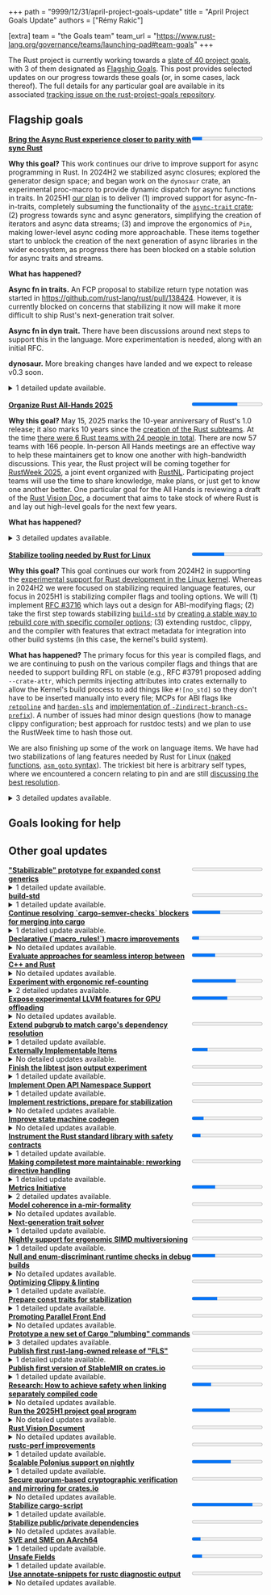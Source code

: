 +++
path = "9999/12/31/april-project-goals-update"
title = "April Project Goals Update"
authors = ["Rémy Rakic"]

[extra]
team = "the Goals team"
team_url = "https://www.rust-lang.org/governance/teams/launching-pad#team-goals"
+++

The Rust project is currently working towards a [slate of 40 project goals](https://rust-lang.github.io/rust-project-goals/2025h1/goals.html), with 3 of them designated as [Flagship Goals](https://rust-lang.github.io/rust-project-goals/2025h1/goals.html#flagship-goals). This post provides selected updates on our progress towards these goals (or, in some cases, lack thereof). The full details for any particular goal are available in its associated [tracking issue on the rust-project-goals repository](https://github.com/rust-lang/rust-project-goals/issues?q=is%3Aissue%20state%3Aopen%20label%3AC-tracking-issue).

## Flagship goals

<div style="display: flex;" class="mt2 mb3">
    <div style="flex: auto;"><a href='https://github.com/rust-lang/rust-project-goals/issues/105'><strong>Bring the Async Rust experience closer to parity with sync Rust</strong></a></div>
    <div style="flex: initial;"><progress value="5" max="34"></progress>
</div>
</div>
<!-- markdown separator --> 

**Why this goal?** This work continues our drive to improve support for async programming in Rust. In 2024H2 we stabilized async closures; explored the generator design space; and began work on the `dynosaur` crate, an experimental proc-macro to provide dynamic dispatch for async functions in traits. In 2025H1 [our plan](https://rust-lang.github.io/rust-project-goals/2025h1/async.html) is to deliver (1) improved support for async-fn-in-traits, completely subsuming the functionality of the [`async-trait` crate](https://crates.io/crates/async-trait); (2) progress towards sync and async generators, simplifying the creation of iterators and async data streams; (3) and improve the ergonomics of `Pin`, making lower-level async coding more approachable. These items together start to unblock the creation of the next generation of async libraries in the wider ecosystem, as progress there has been blocked on a stable solution for async traits and streams.

**What has happened?** 

**Async fn in traits.** An FCP proposal to stabilize return type notation was started in <https://github.com/rust-lang/rust/pull/138424>. However, it is currently blocked on concerns that stabilizing it now will make it more difficult to ship Rust's next-generation trait solver.

**Async fn in dyn trait.** There have been discussions around next steps to support this in the language. More experimentation is needed, along with an initial RFC.

**dynosaur.** More breaking changes have landed and we expect to release v0.3 soon.

<!-- markdown separator --> 


<details>
<summary>1 detailed update available.</summary>

<!-- this comment helps to convince the markdown parser to do the right thing -->


<!-- this comment helps to convince the markdown parser to do the right thing -->

<a href="https://github.com/rust-lang/rust-project-goals/issues/105#issuecomment-2896086972">Comment by @tmandry posted on 2025-05-20:</a><br>

<blockquote>

<!-- this comment helps to convince the markdown parser to do the right thing -->

**Async fn in traits.** An FCP proposal to stabilize return type notation was started in https://github.com/rust-lang/rust/pull/138424. However, it is currently blocked on concerns that stabilizing it now will make it more difficult to ship Rust's next-generation trait solver.

**Async fn in dyn trait.** There have been discussions around next steps to support this in the language. More experimentation is needed, along with an initial RFC.

**dynosaur.** More breaking changes have landed and we expect to release v0.3 soon.

<!-- this comment helps to convince the markdown parser to do the right thing -->

</blockquote>

</details>



<br>
<div style="display: flex;" class="mt2 mb3">
    <div style="flex: auto;"><a href='https://github.com/rust-lang/rust-project-goals/issues/263'><strong>Organize Rust All-Hands 2025</strong></a></div>
    <div style="flex: initial;"><progress value="18" max="28"></progress>
</div>
</div>
<!-- markdown separator --> 

**Why this goal?** May 15, 2025 marks the 10-year anniversary of Rust's 1.0 release; it also marks 10 years since the [creation of the Rust subteams](https://internals.rust-lang.org/t/announcing-the-subteams/2042). At the time [there were 6 Rust teams with 24 people in total](http://web.archive.org/web/20150517235608/http://www.rust-lang.org/team.html). There are now 57 teams with 166 people. In-person All Hands meetings are an effective way to help these maintainers get to know one another with high-bandwidth discussions. This year, the Rust project will be coming together for [RustWeek 2025](https://2025.rustweek.org), a joint event organized with [RustNL](https://2025.rustweek.org/about/). Participating project teams will use the time to share knowledge, make plans, or just get to know one another better. One particular goal for the All Hands is reviewing a draft of the [Rust Vision Doc](./rust-vision-doc.md), a document that aims to take stock of where Rust is and lay out high-level goals for the next few years.

**What has happened?** 

<!-- markdown separator --> 


<details>
<summary>3 detailed updates available.</summary>

<!-- this comment helps to convince the markdown parser to do the right thing -->


<!-- this comment helps to convince the markdown parser to do the right thing -->

<a href="https://github.com/rust-lang/rust-project-goals/issues/263#issuecomment-2824692607">Comment by @m-ou-se posted on 2025-04-23:</a><br>

<blockquote>

<!-- this comment helps to convince the markdown parser to do the right thing -->

Update:

Below is the preliminary schedule for the "pre all hands" and all hands:

![Image](https://github.com/user-attachments/assets/9dd9aa14-1b37-478b-9071-3865ebac3994)

![Image](https://github.com/user-attachments/assets/4849caa8-c7af-4a9e-b1ee-75c1fafc7a6c)

![Image](https://github.com/user-attachments/assets/5888677e-3319-453c-9758-f8014954ebe6)

The last day has a lot of empty slots for now. I'm still working on filling those, but I'll leave a few empty slots to allow for flexibility during the event itself.

<!-- this comment helps to convince the markdown parser to do the right thing -->

</blockquote>


<!-- this comment helps to convince the markdown parser to do the right thing -->

<a href="https://github.com/rust-lang/rust-project-goals/issues/263#issuecomment-2824770439">Comment by @m-ou-se posted on 2025-04-23:</a><br>

<blockquote>

<!-- this comment helps to convince the markdown parser to do the right thing -->

I published our covid policy: https://rustweek.org/covid-policy-all-hands-and-unconf/

And got us a ton of covid self-tests and Aranet4 CO₂ sensors:

![Image](https://github.com/user-attachments/assets/09f53af5-785b-4871-b7be-06f58b1b786d)
![Image](https://github.com/user-attachments/assets/fdd79c8f-94bb-40b2-9cf9-ab949ebeb4e8)

<!-- this comment helps to convince the markdown parser to do the right thing -->

</blockquote>


<!-- this comment helps to convince the markdown parser to do the right thing -->

<a href="https://github.com/rust-lang/rust-project-goals/issues/263#issuecomment-2824783540">Comment by @m-ou-se posted on 2025-04-23:</a><br>

<blockquote>

<!-- this comment helps to convince the markdown parser to do the right thing -->

For remote attendance, I got us a bunch of Jabra Speak2 75 conferencing speaker-microphones. They are battery powered and work out-of-the-box both over USB and Bluetooth on any platform.

I'll put them near the entrance for anyone to borrow for any of the meeting rooms.

![Image](https://github.com/user-attachments/assets/1669b50d-a60c-4ba0-8e82-9f403820d0a7)

<!-- this comment helps to convince the markdown parser to do the right thing -->

</blockquote>

</details>



<br>
<div style="display: flex;" class="mt2 mb3">
    <div style="flex: auto;"><a href='https://github.com/rust-lang/rust-project-goals/issues/116'><strong>Stabilize tooling needed by Rust for Linux</strong></a></div>
    <div style="flex: initial;"><progress value="12" max="26"></progress>
</div>
</div>
<!-- markdown separator --> 

**Why this goal?** This goal continues our work from 2024H2 in supporting the [experimental support for Rust development in the Linux kernel][RFL.com]. Whereas in 2024H2 we were focused on stabilizing required language features, our focus in 2025H1 is stabilizing compiler flags and tooling options. We will (1) implement [RFC #3716] which lays out a design for ABI-modifying flags; (2) take the first step towards stabilizing [`build-std`](https://doc.rust-lang.org/cargo/reference/unstable.html#build-std) by [creating a stable way to rebuild core with specific compiler options](https://rust-lang.github.io/rust-project-goals/2025h1/build-std.html); (3) extending rustdoc, clippy, and the compiler with features that extract metadata for integration into other build systems (in this case, the kernel's build system).

[RFC #3716]: https://github.com/rust-lang/rfcs/pull/3716
[RFL.com]: https://rust-for-linux.com/
[RFL#2]: https://github.com/Rust-for-Linux/linux/issues/2

**What has happened?** The primary focus for this year is compiled flags, and we are continuing to push on the various compiler flags and things that are needed to support building RFL on stable (e.g., RFC #3791 proposed adding `--crate-attr`, which permits injecting attributes into crates externally to allow the Kernel's build process to add things like `#![no_std]` so they don't have to be inserted manually into every file; MCPs for ABI flags like [`retpoline`](https://github.com/rust-lang/compiler-team/issues/868) and [`harden-sls`](https://github.com/rust-lang/compiler-team/issues/869) and [implementation of `-Zindirect-branch-cs-prefix`](https://github.com/rust-lang/rust/pull/140740)). A number of issues had minor design questions (how to manage clippy configuration; best approach for rustdoc tests) and we plan to use the RustWeek time to hash those out.

We are also finishing up some of the work on language items. We have had two stabilizations of lang features needed by Rust for Linux ([naked functions](https://github.com/rust-lang/rust/pull/134213), [`asm_goto` syntax](https://blog.rust-lang.org/2025/05/15/Rust-1.87.0/#asm-jumps-to-rust-code)). The trickiest bit here is arbitrary self types, where we encountered a concern relating to pin and are still [discussing the best resolution](https://rust-lang.zulipchat.com/#narrow/channel/425075-rust-for-linux/topic/2025-05-07.20meeting/near/516734641).

<!-- markdown separator --> 


<details>
<summary>3 detailed updates available.</summary>

<!-- this comment helps to convince the markdown parser to do the right thing -->


<!-- this comment helps to convince the markdown parser to do the right thing -->

<a href="https://github.com/rust-lang/rust-project-goals/issues/116#issuecomment-2894303032">Comment by @ojeda posted on 2025-05-20:</a><br>

<blockquote>

<!-- this comment helps to convince the markdown parser to do the right thing -->

Update from our 2025-04-09 meeting ([full minutes](https://hackmd.io/@rust-lang-team/rkqdLEER1l)):

  - Some progress on `arbitrary_self_types`. In particular, decided to do with respect to pin and other related cases.
  
  - `asm_goto` is solved, apart from output operands. For `asm_const`, https://github.com/rust-lang/rust/pull/138618 is nominated.

  - ABI-modifying compiler flags: some PRs waiting review, e.g. https://github.com/rust-lang/rust/pull/138736.

  - `--crate-attr` RFC is up: https://github.com/rust-lang/rfcs/pull/3791.

  - `-Zsanitize-kcfi-arity`'s implementation PR got merged: https://github.com/rust-lang/rust/pull/138368. If all is good from the Linux side, a stabilization PR will be sent.

  - CFI `core::fmt` issue: https://github.com/rust-lang/rust/issues/115199.

  - Discussion around `bindgen`, `repr(align)` and packed types. RFC nominated for lang discussion: https://github.com/rust-lang/rfcs/pull/3718#issuecomment-2790654254.

<!-- this comment helps to convince the markdown parser to do the right thing -->

</blockquote>


<!-- this comment helps to convince the markdown parser to do the right thing -->

<a href="https://github.com/rust-lang/rust-project-goals/issues/116#issuecomment-2894308715">Comment by @ojeda posted on 2025-05-20:</a><br>

<blockquote>

<!-- this comment helps to convince the markdown parser to do the right thing -->

Update from our 2025-04-23 meeting ([full minutes](https://hackmd.io/@rust-lang-team/BJZ69jLkgx)):

  - Naked functions were stabilized, which could see some use in the kernel.

  - Lang discussed `#[repr(align)]` (the kernel is interested in, at least, the global one, i.e. `-Zmin-function-alignment=N`).

  - `asm_const`: @nbdd0121 will reply on the latest review comments in the implementation PR: https://github.com/rust-lang/rust/issues/128464.

  - `--crate-attr`: the author of the RFC (https://github.com/rust-lang/rfcs/pull/3791) is looking for a new owner. The RFC is in proposed FCP. Small updates to the text may be needed. Otherwise compiler probably wants to merge it. @Mark-Simulacrum to be pinged.

  - Clippy configuration etc.: @flip1995 will be at RustWeek, the plan is to discuss it there.

  - `rustdoc` extract doctests: @GuillaumeGomez and @ojeda plan to discuss it at RustWeek.

  - `-Zsanitize-kcfi-arity`: waiting on the kernel side (`tc-build` support sent).

  - CFI `core::fmt` issue: PR submitted: https://github.com/rust-lang/rust/pull/139632.

<!-- this comment helps to convince the markdown parser to do the right thing -->

</blockquote>


<!-- this comment helps to convince the markdown parser to do the right thing -->

<a href="https://github.com/rust-lang/rust-project-goals/issues/116#issuecomment-2894319024">Comment by @ojeda posted on 2025-05-20:</a><br>

<blockquote>

<!-- this comment helps to convince the markdown parser to do the right thing -->

Update from our 2025-05-07 meeting ([full minutes](https://hackmd.io/@rust-lang-team/S1Y3l7Kxel)):

  - Enthusiasm and plans for RustWeek.

  - `arbitrary_self_types`: update from @dingxiangfei2009 at https://rust-lang.zulipchat.com/#narrow/channel/425075-rust-for-linux/topic/2025-05-07.20meeting/near/516734641 -- he plans to talk to types in order to find a solution. @davidtwco will ping @petrochenkov about `rustc_resolve`.

  - Sanitizer support and `#[sanitize(off)]`: discussed by lang at https://github.com/rust-lang/rust/pull/123617#issuecomment-2859621119. Discussion about allowing to disable particular sanitizers. Older concern from compiler at https://github.com/rust-lang/rust/pull/123617#issuecomment-2192330122.

  - `asm_const` with pointers support: lang talked about it -- lang will want an RFC: https://github.com/rust-lang/rust/issues/128464#issuecomment-2861515372.

  - ABI-modifying compiler flags: two MCPs filled: https://github.com/rust-lang/compiler-team/issues/868 (`-Zretpoline` and `-Zretpoline-external-thunk`) and https://github.com/rust-lang/compiler-team/issues/869 (`-Zharden-sls`).

    Implementation PR for `-Zindirect-branch-cs-prefix` at https://github.com/rust-lang/rust/pull/140740 that goes on top of https://github.com/rust-lang/rust/pull/135927.

    @davidtwco agreed there is likely no need for a separate MCP for this last one, i.e. it could go into the `-Zretpoline*` one. @azhogin pinged about this at https://github.com/rust-lang/rust/pull/135927#issuecomment-2859906060.
  
  - `--crate-attr`: @Mark-Simulacrum was pinged and he is OK to adopt the RFC (https://github.com/rust-lang/rfcs/pull/3791).

<!-- this comment helps to convince the markdown parser to do the right thing -->

</blockquote>

</details>




## Goals looking for help


## Other goal updates

<div style="display: flex;" class="mt2 mb3">
    <div style="flex: auto;"><a href='https://github.com/rust-lang/rust-project-goals/issues/100'><strong>&quot;Stabilizable&quot; prototype for expanded const generics</strong></a></div>
    <div style="flex: initial;"><progress value="0" max="4"></progress>
</div>
</div>
<!-- markdown separator --> 



<!-- markdown separator --> 


<details>
<summary>1 detailed update available.</summary>

<!-- this comment helps to convince the markdown parser to do the right thing -->


<!-- this comment helps to convince the markdown parser to do the right thing -->

<a href="https://github.com/rust-lang/rust-project-goals/issues/100#issuecomment-2842025884">Comment by @BoxyUwU posted on 2025-04-30:</a><br>

<blockquote>

<!-- this comment helps to convince the markdown parser to do the right thing -->

I've a PR open to make resolving inherent assoc terms in item signatures not result in query cycles, this will be necessary for uses of inherent assoc consts in the type system under mgca. camelid is currently working on representing const items as aliases to type system consts rather than bodies like they currently are, this is necessary to implement normalization of const const aliases under mgca, it will also allow us to implement the core mgca check of const aliases in the type system being equal to valid const arguments, and also we'll be able to split out a full gca feature gate *without* that restriction.

The PR mentioned in the previous update to handle const aliases with inference variables correctly has turned into a bit of a rabbit hole. It turned out that there were *stable* issues around const evaluation and illformed constants resulting in ICEs so I've wound up trying to get those fixed and have been writing up a document explaining justification for a breaking change there. 

<!-- this comment helps to convince the markdown parser to do the right thing -->

</blockquote>

</details>


<div style="display: flex;" class="mt2 mb3">
    <div style="flex: auto;"><a href='https://github.com/rust-lang/rust-project-goals/issues/274'><strong>build-std</strong></a></div>
    <div style="flex: initial;"><progress value="0" max="4"></progress>
</div>
</div>
<!-- markdown separator --> 



<!-- markdown separator --> 


<details>
<summary>1 detailed update available.</summary>

<!-- this comment helps to convince the markdown parser to do the right thing -->


<!-- this comment helps to convince the markdown parser to do the right thing -->

<a href="https://github.com/rust-lang/rust-project-goals/issues/274#issuecomment-2857981933">Comment by @davidtwco posted on 2025-05-07:</a><br>

<blockquote>

<!-- this comment helps to convince the markdown parser to do the right thing -->

- We've started a regular biweekly sync call with upstream stakeholders in build-std from the lang, compiler and cargo teams where we discuss aspects of our tentative design or clarify constraints.
- @adamgemmell has continued to draft our proposal for build-std, which we're discussing in our regular sync calls.
- We're hosting a session at the All Hands next week to discuss build-std.

<!-- this comment helps to convince the markdown parser to do the right thing -->

</blockquote>

</details>


<div style="display: flex;" class="mt2 mb3">
    <div style="flex: auto;"><a href='https://github.com/rust-lang/rust-project-goals/issues/104'><strong>Continue resolving &#x60;cargo-semver-checks&#x60; blockers for merging into cargo</strong></a></div>
    <div style="flex: initial;"><progress value="2" max="5"></progress>
</div>
</div>
<!-- markdown separator --> 



<!-- markdown separator --> 


<details>
<summary>1 detailed update available.</summary>

<!-- this comment helps to convince the markdown parser to do the right thing -->


<!-- this comment helps to convince the markdown parser to do the right thing -->

<a href="https://github.com/rust-lang/rust-project-goals/issues/104#issuecomment-2848816055">Comment by @obi1kenobi posted on 2025-05-03:</a><br>

<blockquote>

<!-- this comment helps to convince the markdown parser to do the right thing -->

We encountered some speedbumps this month.

TL;DR:
- While working on `'static` and "outlives" bounds, we discovered Rust's ability to _imply_ bounds that are not stated explicitly at the definition site.
- Implied bounds are load-bearing for SemVer; failure to take them into account will produce _both_ false-positives _and_ false-negatives.
- While technical limitations make it infeasible for `cargo-semver-checks` to correctly deduce implied bounds, `rustc` has this capability internally.
- We have [asked the rustdoc team](https://rust-lang.zulipchat.com/#narrow/channel/266220-t-rustdoc/topic/Show.20implied.20bounds.20in.20rustdoc.20JSON/near/515146429) to expose implied bounds in rustdoc JSON by using those `rustc` internal APIs.

There are some good news as well, though! While looking at the `#[target_feature]` attribute:
- We discovered previously-undocumented SemVer hazards.
- We [discovered a case of unsoundness](https://github.com/rust-lang/rust/issues/139368) when that attribute is used on trait methods.
- With the help of contributors and the rustdoc team, rustdoc JSON began including additional information that will help future `cargo-semver-checks` versions catch those SemVer hazards.

<!-- this comment helps to convince the markdown parser to do the right thing -->

</blockquote>

</details>


<div style="display: flex;" class="mt2 mb3">
    <div style="flex: auto;"><a href='https://github.com/rust-lang/rust-project-goals/issues/252'><strong>Declarative (&#x60;macro_rules!&#x60;) macro improvements</strong></a></div>
    <div style="flex: initial;"><progress value="3" max="29"></progress>
</div>
</div>
<!-- markdown separator --> 



<!-- markdown separator --> 


<!-- this comment helps to convince the markdown parser to do the right thing -->

<details>
<summary>No detailed updates available.</summary>
</details>


<div style="display: flex;" class="mt2 mb3">
    <div style="flex: auto;"><a href='https://github.com/rust-lang/rust-project-goals/issues/253'><strong>Evaluate approaches for seamless interop between C++ and Rust</strong></a></div>
    <div style="flex: initial;"><progress value="2" max="6"></progress>
</div>
</div>
<!-- markdown separator --> 



<!-- markdown separator --> 


<!-- this comment helps to convince the markdown parser to do the right thing -->

<details>
<summary>No detailed updates available.</summary>
</details>


<div style="display: flex;" class="mt2 mb3">
    <div style="flex: auto;"><a href='https://github.com/rust-lang/rust-project-goals/issues/107'><strong>Experiment with ergonomic ref-counting</strong></a></div>
    <div style="flex: initial;"><progress value="5" max="8"></progress>
</div>
</div>
<!-- markdown separator --> 



<!-- markdown separator --> 


<details>
<summary>2 detailed updates available.</summary>

<!-- this comment helps to convince the markdown parser to do the right thing -->


<!-- this comment helps to convince the markdown parser to do the right thing -->

<a href="https://github.com/rust-lang/rust-project-goals/issues/107#issuecomment-2786926399">Comment by @nikomatsakis posted on 2025-04-08:</a><br>

<blockquote>

<!-- this comment helps to convince the markdown parser to do the right thing -->

In reviewing https://github.com/rust-lang/rust/pull/138628, we realized that the tests were not behaving as expected because they were running in Rust 2015 which had distinct capture rules. My [suggestion](https://github.com/rust-lang/rust/pull/138628#pullrequestreview-2750344682) was to limit the `use` keyword (or at least use closures...) to Rust 2021 so as to avoid having to think about how it interacts with earlier capture rules (as well as potential migrations). I believe this follows from the Edition axiom that [Editions are meant to be adopted](https://rust-lang.github.io/rfcs/3085-edition-2021.html#editions-are-meant-to-be-adopted).

There is an interesting tension with [Rust should feel like one language](https://rust-lang.github.io/rfcs/3085-edition-2021.html#rust-should-feel-like-one-language). My feeling is that there is a missing tenet: the reason we do editions and not fine-grained features is because we wish to avoid combianotoric explosion, where odd combinations of features can lead to untested scenarios. But that is exactly what would be happening here if we allow `use` on older editions. So I think the rule should be that you make new features available on older editions *up until the point where they interact with something that changed* -- in this case, `use` closures interact with the closure capture rules which changed in Rust 2021, so we should limit this feature to Rust 2021 and newer.

Put another way, you should never have to go back and modify an edition migration to work differently. That suggestions you are attempting to push the feature too far back.

<!-- this comment helps to convince the markdown parser to do the right thing -->

</blockquote>


<!-- this comment helps to convince the markdown parser to do the right thing -->

<a href="https://github.com/rust-lang/rust-project-goals/issues/107#issuecomment-2843027977">Comment by @spastorino posted on 2025-04-30:</a><br>

<blockquote>

<!-- this comment helps to convince the markdown parser to do the right thing -->

We've modified codegen so that we guarantee that `x.use` will do a copy if `X: Copy` is true after monomorphization. Before this change the desugaring to `clone` occured only before monomorphization and hence it would call the `clone` method even for those instances where `X` is a `Copy` type. So with this modification we avoid such situation.

We are not working on convert `x.use` to a move rather than a clone if this is a last-use.

<!-- this comment helps to convince the markdown parser to do the right thing -->

</blockquote>

</details>


<div style="display: flex;" class="mt2 mb3">
    <div style="flex: auto;"><a href='https://github.com/rust-lang/rust-project-goals/issues/109'><strong>Expose experimental LLVM features for GPU offloading</strong></a></div>
    <div style="flex: initial;"><progress value="2" max="4"></progress>
</div>
</div>
<!-- markdown separator --> 



<!-- markdown separator --> 


<!-- this comment helps to convince the markdown parser to do the right thing -->

<details>
<summary>No detailed updates available.</summary>
</details>


<div style="display: flex;" class="mt2 mb3">
    <div style="flex: auto;"><a href='https://github.com/rust-lang/rust-project-goals/issues/110'><strong>Extend pubgrub to match cargo&#x27;s dependency resolution</strong></a></div>
    <div style="flex: initial;"><progress value="0" max="2"></progress>
</div>
</div>
<!-- markdown separator --> 



<!-- markdown separator --> 


<details>
<summary>1 detailed update available.</summary>

<!-- this comment helps to convince the markdown parser to do the right thing -->


<!-- this comment helps to convince the markdown parser to do the right thing -->

<a href="https://github.com/rust-lang/rust-project-goals/issues/110#issuecomment-2848617679">Comment by @Eh2406 posted on 2025-05-03:</a><br>

<blockquote>

<!-- this comment helps to convince the markdown parser to do the right thing -->

I will be giving [a talk at Rust-Week](https://rustweek.org/talks/jacob/) about the history that brought us to this project/goal. Aside from preparing for that talk I have not had time for this effort.

<!-- this comment helps to convince the markdown parser to do the right thing -->

</blockquote>

</details>


<div style="display: flex;" class="mt2 mb3">
    <div style="flex: auto;"><a href='https://github.com/rust-lang/rust-project-goals/issues/254'><strong>Externally Implementable Items</strong></a></div>
    <div style="flex: initial;"><progress value="2" max="9"></progress>
</div>
</div>
<!-- markdown separator --> 



<!-- markdown separator --> 


<!-- this comment helps to convince the markdown parser to do the right thing -->

<details>
<summary>No detailed updates available.</summary>
</details>


<div style="display: flex;" class="mt2 mb3">
    <div style="flex: auto;"><a href='https://github.com/rust-lang/rust-project-goals/issues/255'><strong>Finish the libtest json output experiment</strong></a></div>
    <div style="flex: initial;"><progress value="0" max="4"></progress>
</div>
</div>
<!-- markdown separator --> 



<!-- markdown separator --> 


<details>
<summary>1 detailed update available.</summary>

<!-- this comment helps to convince the markdown parser to do the right thing -->


<!-- this comment helps to convince the markdown parser to do the right thing -->

<a href="https://github.com/rust-lang/rust-project-goals/issues/255#issuecomment-2841981003">Comment by @epage posted on 2025-04-30:</a><br>

<blockquote>

<!-- this comment helps to convince the markdown parser to do the right thing -->

- Key developments:
  - Continued efforts to clean up the existing code
  - t-testing-devex has been working out where the crates should live in preparation for publishing them ([#t-testing-devex > crate ownership @ 💬](https://rust-lang.zulipchat.com/#narrow/channel/404371-t-testing-devex/topic/crate.20ownership/near/513724212))
  - Looking to build on the work done for `test-r` and `rustest` crates as they align with the long term vision
- Blockers:
- Help wanted:

<!-- this comment helps to convince the markdown parser to do the right thing -->

</blockquote>

</details>


<div style="display: flex;" class="mt2 mb3">
    <div style="flex: auto;"><a href='https://github.com/rust-lang/rust-project-goals/issues/256'><strong>Implement Open API Namespace Support</strong></a></div>
    <div style="flex: initial;"><progress value="0" max="3"></progress>
</div>
</div>
<!-- markdown separator --> 



<!-- markdown separator --> 


<details>
<summary>1 detailed update available.</summary>

<!-- this comment helps to convince the markdown parser to do the right thing -->


<!-- this comment helps to convince the markdown parser to do the right thing -->

<a href="https://github.com/rust-lang/rust-project-goals/issues/256#issuecomment-2843397925">Comment by @eholk posted on 2025-04-30:</a><br>

<blockquote>

<!-- this comment helps to convince the markdown parser to do the right thing -->

@b-naber and I have been working on the rustc side of the implementation for this feature.

I merged https://github.com/rust-lang/rust/pull/139647, which adds the unstables `-Z namespaced-crates` option to the compiler and enables parsing of externs like `--extern foo::bar=libbar.rlib`. @b-naber has led the resolver changes and has a draft PR up at https://github.com/rust-lang/rust/pull/140271.

The implementation work has raised some [new concerns](https://github.com/rust-lang/rust/issues/122349#issuecomment-2832241624) about the overall direction, so work is ongoing to resolve those while continuing to make progress in the meantime.

<!-- this comment helps to convince the markdown parser to do the right thing -->

</blockquote>

</details>


<div style="display: flex;" class="mt2 mb3">
    <div style="flex: auto;"><a href='https://github.com/rust-lang/rust-project-goals/issues/257'><strong>Implement restrictions, prepare for stabilization</strong></a></div>
    <div style="flex: initial;"><progress value="0" max="8"></progress>
</div>
</div>
<!-- markdown separator --> 



<!-- markdown separator --> 


<!-- this comment helps to convince the markdown parser to do the right thing -->

<details>
<summary>No detailed updates available.</summary>
</details>


<div style="display: flex;" class="mt2 mb3">
    <div style="flex: auto;"><a href='https://github.com/rust-lang/rust-project-goals/issues/258'><strong>Improve state machine codegen</strong></a></div>
    <div style="flex: initial;"><progress value="1" max="6"></progress>
</div>
</div>
<!-- markdown separator --> 



<!-- markdown separator --> 


<!-- this comment helps to convince the markdown parser to do the right thing -->

<details>
<summary>No detailed updates available.</summary>
</details>


<div style="display: flex;" class="mt2 mb3">
    <div style="flex: auto;"><a href='https://github.com/rust-lang/rust-project-goals/issues/126'><strong>Instrument the Rust standard library with safety contracts</strong></a></div>
    <div style="flex: initial;"><progress value="1" max="8"></progress>
</div>
</div>
<!-- markdown separator --> 



<!-- markdown separator --> 


<details>
<summary>1 detailed update available.</summary>

<!-- this comment helps to convince the markdown parser to do the right thing -->


<!-- this comment helps to convince the markdown parser to do the right thing -->

<a href="https://github.com/rust-lang/rust-project-goals/issues/126#issuecomment-2843622028">Comment by @celinval posted on 2025-04-30:</a><br>

<blockquote>

<!-- this comment helps to convince the markdown parser to do the right thing -->

We fixed issue https://github.com/rust-lang/rust/issues/136925 that was blocking contract annotations on constant functions, which unblocks the initial PR to add some contract annotations in the standard library (https://github.com/rust-lang/rust/pull/136578). The PR currently triggers a CI failure which we are investigating.

<!-- this comment helps to convince the markdown parser to do the right thing -->

</blockquote>

</details>


<div style="display: flex;" class="mt2 mb3">
    <div style="flex: auto;"><a href='https://github.com/rust-lang/rust-project-goals/issues/259'><strong>Making compiletest more maintainable: reworking directive handling</strong></a></div>
    <div style="flex: initial;"><progress value="0" max="5"></progress>
</div>
</div>
<!-- markdown separator --> 



<!-- markdown separator --> 


<details>
<summary>1 detailed update available.</summary>

<!-- this comment helps to convince the markdown parser to do the right thing -->


<!-- this comment helps to convince the markdown parser to do the right thing -->

<a href="https://github.com/rust-lang/rust-project-goals/issues/259#issuecomment-2843934346">Comment by @jieyouxu posted on 2025-05-01:</a><br>

<blockquote>

<!-- this comment helps to convince the markdown parser to do the right thing -->

Update (2025-05-01):

- Not much updates, recent compiletest changes were surrounding error annotation strictness/canonicalization and landing a new executor that doesn't depend on libtest, and I've mostly been involved in reviewing those.
- Next planned changes are first to introduce some discipline into compiletest's error handling and contributor-facing diagnostics, because configuration and directive handling currently still has a ton of random panics all over the place.

<!-- this comment helps to convince the markdown parser to do the right thing -->

</blockquote>

</details>


<div style="display: flex;" class="mt2 mb3">
    <div style="flex: auto;"><a href='https://github.com/rust-lang/rust-project-goals/issues/260'><strong>Metrics Initiative</strong></a></div>
    <div style="flex: initial;"><progress value="2" max="6"></progress>
</div>
</div>
<!-- markdown separator --> 



<!-- markdown separator --> 


<details>
<summary>2 detailed updates available.</summary>

<!-- this comment helps to convince the markdown parser to do the right thing -->


<!-- this comment helps to convince the markdown parser to do the right thing -->

<a href="https://github.com/rust-lang/rust-project-goals/issues/260#issuecomment-2810680086">Comment by @yaahc posted on 2025-04-16:</a><br>

<blockquote>

<!-- this comment helps to convince the markdown parser to do the right thing -->

Small progress update:

following the plan mentioned above plus some extra bits, I've implemented the following changes

* changed the json output to include the timestamp
* changed the file naming to ensure uniqueness and not overwrite metrics for the same crate when built with different configurations
  * previously I was piggybacking on the hash used to name artifacts in the `.cargo` or `build` directories, which in the compiler is known as `extra_filename` and is configured by cargo, but it turns out this doesn't guarantee uniqueness
  * I've replaced this with the ["Strict Version Hash"](https://rustc-dev-guide.rust-lang.org/backend/libs-and-metadata.html?highlight=stable%20version%20hash#strict-version-hash) (SVH)
    * Doing so introduced an ICE when compiling some crates with incremental compilation enabled. I've since resolved this in https://github.com/rust-lang/rust/pull/139502 and tested this version against the top 100 crates in the ecosystem and their dependencies to verify its working
* I've been working with the infra team and they've setup a cloud instance of influxdb 3.0 and grafana, influxdb is setup, grafana in progress
* I met with both libs and lang to discuss their needs related to the unstable feature usage metrics and metrics in general

Next Steps:
* I've got everything setup for the docs.rs team to start gathering a sample dataset for which I will then upload to the server the infra team setup
* update locally hosted PoC impl to work with recent changes to metrics files and naming and validate that it's working as expected
* work on the queries for the grafana instance to setup a graph per feature showing usage over time
  * probably going to create fake usage data to with for this
* on the side I'm also looking into how much work it would be to track relative usage of various library APIs under a single feature flag (e.g. https://github.com/rust-lang/rust/issues/139911 tracking the specific functions used)
* develop a better understanding of the expected cost of running an influxdb server

<!-- this comment helps to convince the markdown parser to do the right thing -->

</blockquote>


<!-- this comment helps to convince the markdown parser to do the right thing -->

<a href="https://github.com/rust-lang/rust-project-goals/issues/260#issuecomment-2822723527">Comment by @yaahc posted on 2025-04-22:</a><br>

<blockquote>

<!-- this comment helps to convince the markdown parser to do the right thing -->

posting this here so I can link to it in other places, I've setup the basic usage over time chart using some synthesized data that just emulates quadraticly (is that a word?) increasing feature usage for my given feature over the course of a week (the generated data starts at 0 usages per day and ends at 1000 usages per day). This  chart counts the usage over each day long period and charts those counts over a week. The dip at the end is the difference between when I generated the data, after which there is zero usage data, and when I queried it.

With this I should be ready to just upload the data once we've gathered it from docs.rs, all I need to do is polish and export the dashboards I've made from grafana to the rust-lang grafana instance, connect that instance to the rust-lang influxdb instance, and upload the data to influxdb once we've gathered it.

![Image](https://github.com/user-attachments/assets/4d3db7cf-04bc-400c-8791-ac10c402ccdf)

<!-- this comment helps to convince the markdown parser to do the right thing -->

</blockquote>

</details>


<div style="display: flex;" class="mt2 mb3">
    <div style="flex: auto;"><a href='https://github.com/rust-lang/rust-project-goals/issues/122'><strong>Model coherence in a-mir-formality</strong></a></div>
    <div style="flex: initial;"><progress value="0" max="6"></progress>
</div>
</div>
<!-- markdown separator --> 



<!-- markdown separator --> 


<!-- this comment helps to convince the markdown parser to do the right thing -->

<details>
<summary>No detailed updates available.</summary>
</details>


<div style="display: flex;" class="mt2 mb3">
    <div style="flex: auto;"><a href='https://github.com/rust-lang/rust-project-goals/issues/113'><strong>Next-generation trait solver</strong></a></div>
    <div style="flex: initial;"><progress value="0" max="4"></progress>
</div>
</div>
<!-- markdown separator --> 



<!-- markdown separator --> 


<details>
<summary>1 detailed update available.</summary>

<!-- this comment helps to convince the markdown parser to do the right thing -->


<!-- this comment helps to convince the markdown parser to do the right thing -->

<a href="https://github.com/rust-lang/rust-project-goals/issues/113#issuecomment-2846022991">Comment by @lcnr posted on 2025-05-01:</a><br>

<blockquote>

<!-- this comment helps to convince the markdown parser to do the right thing -->

We've made a lot of progress over the last 1.5 months. My change to opaque types in borrowck is pretty much done now: https://github.com/rust-lang/rust/pull/139587. It still needs some cleanup and an FCP to actually merge. We've already merged multiple cleanups on the way here.

We then started to test crater with the `-Znext-solver=globally`. @compiler-errors and me encountered and merged the fixes for 13 issues since then: https://github.com/rust-lang/rust/pull/139791 https://github.com/rust-lang/rust/pull/139798 https://github.com/rust-lang/rust/pull/140236 https://github.com/rust-lang/rust/pull/139900 https://github.com/rust-lang/rust/pull/139828 https://github.com/rust-lang/rust/pull/139774 https://github.com/rust-lang/rust/pull/139762 https://github.com/rust-lang/rust/pull/139789 https://github.com/rust-lang/rust/pull/138845 https://github.com/rust-lang/rust/pull/140306 https://github.com/rust-lang/rust/pull/140305 https://github.com/rust-lang/rust/pull/140276 https://github.com/rust-lang/rust/pull/140302. @Nadrieril was also helpful by minimizing an encountered issue.

With these improvements and multiple in-flight changes we're now at significantly less than 100 remaining regressions in the top 10000 crates and have started the first complete crater run today. We are using a single PR for all crater runs. Check out https://github.com/rust-lang/rust/pull/133502 for the current status and the stack of in-flight changes. 

<!-- this comment helps to convince the markdown parser to do the right thing -->

</blockquote>

</details>


<div style="display: flex;" class="mt2 mb3">
    <div style="flex: auto;"><a href='https://github.com/rust-lang/rust-project-goals/issues/261'><strong>Nightly support for ergonomic SIMD multiversioning</strong></a></div>
    <div style="flex: initial;"><progress value="0" max="5"></progress>
</div>
</div>
<!-- markdown separator --> 



<!-- markdown separator --> 


<details>
<summary>1 detailed update available.</summary>

<!-- this comment helps to convince the markdown parser to do the right thing -->


<!-- this comment helps to convince the markdown parser to do the right thing -->

<a href="https://github.com/rust-lang/rust-project-goals/issues/261#issuecomment-2841895996">Comment by @veluca93 posted on 2025-04-30:</a><br>

<blockquote>

<!-- this comment helps to convince the markdown parser to do the right thing -->

Key developments: nothing substantial.

<!-- this comment helps to convince the markdown parser to do the right thing -->

</blockquote>

</details>


<div style="display: flex;" class="mt2 mb3">
    <div style="flex: auto;"><a href='https://github.com/rust-lang/rust-project-goals/issues/262'><strong>Null and enum-discriminant runtime checks in debug builds</strong></a></div>
    <div style="flex: initial;"><progress value="1" max="3"></progress>
</div>
</div>
<!-- markdown separator --> 



<!-- markdown separator --> 


<!-- this comment helps to convince the markdown parser to do the right thing -->

<details>
<summary>No detailed updates available.</summary>
</details>


<div style="display: flex;" class="mt2 mb3">
    <div style="flex: auto;"><a href='https://github.com/rust-lang/rust-project-goals/issues/114'><strong>Optimizing Clippy &amp; linting</strong></a></div>
    <div style="flex: initial;"><progress value="0" max="2"></progress>
</div>
</div>
<!-- markdown separator --> 



<!-- markdown separator --> 


<details>
<summary>1 detailed update available.</summary>

<!-- this comment helps to convince the markdown parser to do the right thing -->


<!-- this comment helps to convince the markdown parser to do the right thing -->

<a href="https://github.com/rust-lang/rust-project-goals/issues/114#issuecomment-2837910940">Comment by @blyxyas posted on 2025-04-29:</a><br>

<blockquote>

<!-- this comment helps to convince the markdown parser to do the right thing -->

Monthly update!

- In [the last monthly update](https://github.com/rust-lang/rust-project-goals/issues/114#issuecomment-2730435572) we saw the impact that [interning symbols](https://doc.rust-lang.org/nightly/nightly-rustc/rustc_span/symbol/struct.Symbol.html#method.intern) had on the program's performance. An effort to minimize this via a pre-interning symbol mechanism has been implemented in https://github.com/rust-lang/rust-clippy/pull/14650 and https://github.com/rust-lang/rust/pull/138682

- We're phasing out the old ["str path"](https://doc.rust-lang.org/nightly/nightly-rustc/clippy_utils/fn.match_def_path.html) infrastructure into a new lazy alternative. https://github.com/rust-lang/rust-clippy/pull/14705

- We're currently in the effort to optimize some documentation lints that took up to 15% of the Clippy runtime (depending on how much documentation for each line of code you had.) See https://github.com/rust-lang/rust-clippy/pull/14693

- We've also been experimenting with lots of new possibilities, mainly on parallel lints. Althought they currently are not performance improvements, there are some great hope put into them.

- Memory consumption and branch mispredictions are being monitored, they do not seem out of the ordinary.

- Monitoring cache misses and references, turns out that about 31% of cache references (792m found) are cache misses (253m found) in some benchmarks. We will check what's behind those numbers and if they can be improved.

This has been a great month for performance!

<!-- this comment helps to convince the markdown parser to do the right thing -->

</blockquote>

</details>


<div style="display: flex;" class="mt2 mb3">
    <div style="flex: auto;"><a href='https://github.com/rust-lang/rust-project-goals/issues/106'><strong>Prepare const traits for stabilization</strong></a></div>
    <div style="flex: initial;"><progress value="5" max="14"></progress>
</div>
</div>
<!-- markdown separator --> 



<!-- markdown separator --> 


<details>
<summary>1 detailed update available.</summary>

<!-- this comment helps to convince the markdown parser to do the right thing -->


<!-- this comment helps to convince the markdown parser to do the right thing -->

<a href="https://github.com/rust-lang/rust-project-goals/issues/106#issuecomment-2841950116">Comment by @oli-obk posted on 2025-04-30:</a><br>

<blockquote>

<!-- this comment helps to convince the markdown parser to do the right thing -->

No updates

<!-- this comment helps to convince the markdown parser to do the right thing -->

</blockquote>

</details>


<div style="display: flex;" class="mt2 mb3">
    <div style="flex: auto;"><a href='https://github.com/rust-lang/rust-project-goals/issues/121'><strong>Promoting Parallel Front End</strong></a></div>
    <div style="flex: initial;"><progress value="0" max="3"></progress>
</div>
</div>
<!-- markdown separator --> 



<!-- markdown separator --> 


<!-- this comment helps to convince the markdown parser to do the right thing -->

<details>
<summary>No detailed updates available.</summary>
</details>


<div style="display: flex;" class="mt2 mb3">
    <div style="flex: auto;"><a href='https://github.com/rust-lang/rust-project-goals/issues/264'><strong>Prototype a new set of Cargo &quot;plumbing&quot; commands</strong></a></div>
    <div style="flex: initial;"><progress value="0" max="4"></progress>
</div>
</div>
<!-- markdown separator --> 



<!-- markdown separator --> 


<details>
<summary>3 detailed updates available.</summary>

<!-- this comment helps to convince the markdown parser to do the right thing -->


<!-- this comment helps to convince the markdown parser to do the right thing -->

<a href="https://github.com/rust-lang/rust-project-goals/issues/264#issuecomment-2841965738">Comment by @epage posted on 2025-04-30:</a><br>

<blockquote>

<!-- this comment helps to convince the markdown parser to do the right thing -->

- Key developments:
  - The [cargo-plumbing repo](https://github.com/crate-ci/cargo-plumbing)  was created to serve as the central place for collaboration on this effort
  - @ashiskumarnaik posted crate-ci/cargo-plumbing#5 for the first plumbing command
- Blockers: 
- Help wanted: 



<!-- this comment helps to convince the markdown parser to do the right thing -->

</blockquote>


<!-- this comment helps to convince the markdown parser to do the right thing -->

<a href="https://github.com/rust-lang/rust-project-goals/issues/264#issuecomment-2851032075">Comment by @ojuschugh1 posted on 2025-05-05:</a><br>

<blockquote>

<!-- this comment helps to convince the markdown parser to do the right thing -->

Hi @epage  , I am interested in working on this project. If you are still looking for someone.

<!-- this comment helps to convince the markdown parser to do the right thing -->

</blockquote>


<!-- this comment helps to convince the markdown parser to do the right thing -->

<a href="https://github.com/rust-lang/rust-project-goals/issues/264#issuecomment-2852224902">Comment by @epage posted on 2025-05-05:</a><br>

<blockquote>

<!-- this comment helps to convince the markdown parser to do the right thing -->

@ojuschugh1 iirc there is a GSoC proposal for this and we are waiting to hear whether it was accepted.  If it was, it would likely involve coordinating with them on tasks.

<!-- this comment helps to convince the markdown parser to do the right thing -->

</blockquote>

</details>


<div style="display: flex;" class="mt2 mb3">
    <div style="flex: auto;"><a href='https://github.com/rust-lang/rust-project-goals/issues/265'><strong>Publish first rust-lang-owned release of &quot;FLS&quot;</strong></a></div>
    <div style="flex: initial;"><progress value="0" max="5"></progress>
</div>
</div>
<!-- markdown separator --> 



<!-- markdown separator --> 


<details>
<summary>1 detailed update available.</summary>

<!-- this comment helps to convince the markdown parser to do the right thing -->


<!-- this comment helps to convince the markdown parser to do the right thing -->

<a href="https://github.com/rust-lang/rust-project-goals/issues/265#issuecomment-2847874500">Comment by @JoelMarcey posted on 2025-05-02:</a><br>

<blockquote>

<!-- this comment helps to convince the markdown parser to do the right thing -->

Key Developments: The FLS repo has officially been transferred from Ferrous to the Rust Project. https://github.com/rust-lang/fls is now live. 

Next step: Integrate the FLS with the Rust build system in order to support publishing within project processes.

Blockers: None yet. The build system integration could create some support requests, however.

<!-- this comment helps to convince the markdown parser to do the right thing -->

</blockquote>

</details>


<div style="display: flex;" class="mt2 mb3">
    <div style="flex: auto;"><a href='https://github.com/rust-lang/rust-project-goals/issues/266'><strong>Publish first version of StableMIR on crates.io</strong></a></div>
    <div style="flex: initial;"><progress value="0" max="6"></progress>
</div>
</div>
<!-- markdown separator --> 



<!-- markdown separator --> 


<details>
<summary>1 detailed update available.</summary>

<!-- this comment helps to convince the markdown parser to do the right thing -->


<!-- this comment helps to convince the markdown parser to do the right thing -->

<a href="https://github.com/rust-lang/rust-project-goals/issues/266#issuecomment-2842836236">Comment by @celinval posted on 2025-04-30:</a><br>

<blockquote>

<!-- this comment helps to convince the markdown parser to do the right thing -->

We have started the refactoring. @makai410 has moved all the existing code into a single crate and they have started moving things around.

<!-- this comment helps to convince the markdown parser to do the right thing -->

</blockquote>

</details>


<div style="display: flex;" class="mt2 mb3">
    <div style="flex: auto;"><a href='https://github.com/rust-lang/rust-project-goals/issues/267'><strong>Research: How to achieve safety when linking separately compiled code</strong></a></div>
    <div style="flex: initial;"><progress value="3" max="11"></progress>
</div>
</div>
<!-- markdown separator --> 



<!-- markdown separator --> 


<!-- this comment helps to convince the markdown parser to do the right thing -->

<details>
<summary>No detailed updates available.</summary>
</details>


<div style="display: flex;" class="mt2 mb3">
    <div style="flex: auto;"><a href='https://github.com/rust-lang/rust-project-goals/issues/268'><strong>Run the 2025H1 project goal program</strong></a></div>
    <div style="flex: initial;"><progress value="7" max="13"></progress>
</div>
</div>
<!-- markdown separator --> 



<!-- markdown separator --> 


<!-- this comment helps to convince the markdown parser to do the right thing -->

<details>
<summary>No detailed updates available.</summary>
</details>


<div style="display: flex;" class="mt2 mb3">
    <div style="flex: auto;"><a href='https://github.com/rust-lang/rust-project-goals/issues/269'><strong>Rust Vision Document</strong></a></div>
    <div style="flex: initial;"><progress value="0" max="4"></progress>
</div>
</div>
<!-- markdown separator --> 



<!-- markdown separator --> 


<!-- this comment helps to convince the markdown parser to do the right thing -->

<details>
<summary>No detailed updates available.</summary>
</details>


<div style="display: flex;" class="mt2 mb3">
    <div style="flex: auto;"><a href='https://github.com/rust-lang/rust-project-goals/issues/275'><strong>rustc-perf improvements</strong></a></div>
    <div style="flex: initial;"><progress value="0" max="7"></progress>
</div>
</div>
<!-- markdown separator --> 



<!-- markdown separator --> 


<details>
<summary>1 detailed update available.</summary>

<!-- this comment helps to convince the markdown parser to do the right thing -->


<!-- this comment helps to convince the markdown parser to do the right thing -->

<a href="https://github.com/rust-lang/rust-project-goals/issues/275#issuecomment-2857992478">Comment by @davidtwco posted on 2025-05-07:</a><br>

<blockquote>

<!-- this comment helps to convince the markdown parser to do the right thing -->

- @Jamesbarford has been working with @Kobzol to implement a database-backed job queueing mechanism, which will better scale to support multiple collectors and ends up being the key part of rustc-perf needing adapted to support multiple collectors.
- @Jamesbarford has also upstreamed tests for the existing queue ordering (rust-lang/rustc-perf#2072).

<!-- this comment helps to convince the markdown parser to do the right thing -->

</blockquote>

</details>


<div style="display: flex;" class="mt2 mb3">
    <div style="flex: auto;"><a href='https://github.com/rust-lang/rust-project-goals/issues/118'><strong>Scalable Polonius support on nightly</strong></a></div>
    <div style="flex: initial;"><progress value="10" max="18"></progress>
</div>
</div>
<!-- markdown separator --> 



<!-- markdown separator --> 


<details>
<summary>1 detailed update available.</summary>

<!-- this comment helps to convince the markdown parser to do the right thing -->


<!-- this comment helps to convince the markdown parser to do the right thing -->

<a href="https://github.com/rust-lang/rust-project-goals/issues/118#issuecomment-2850719303">Comment by @lqd posted on 2025-05-05:</a><br>

<blockquote>

<!-- this comment helps to convince the markdown parser to do the right thing -->

Here are the key developments for the month of April

- @amandasystems
   - extracted a handful of PRs out of the gigantic placeholder rewrite PR, to make it easier to review and land
   - https://github.com/rust-lang/rust/pull/139960, https://github.com/rust-lang/rust/pull/139965, and https://github.com/rust-lang/rust/pull/140466
- Tage
   - continued experimenting and making progress with the early phase of the process, and making building constraints, and traversing them per loan, lazy
   - started extracting some of that work for discussion, review, PRs, as well as writing reports for his masters thesis
- @lqd
   - continued on improving the algorithm. We're now at a point where we have an approximation of the datalog algorithm, which handles our UI tests -- except one where control flow in a loop connects to regions that are live before and after the loop: this causes a false positive that our datalog implementation used to accept (via a more comprehensive but slower approach).
   - we're currently discussing whether we can cut scope *here*, as this formulation accepts NLL problem case 3. We'll need to evaluate what limits this formulation imposes on expressiveness outside NLL problem case 3 and streaming iterators -- and whether it indeed has an easier path to becoming production ready. We'll also still try to see if it's possible to still improve the algorithm and avoid emitting errors on [issue 46589](https://github.com/rust-lang/rust/issues/46589), since we initially hoped to fix this one as well.

<!-- this comment helps to convince the markdown parser to do the right thing -->

</blockquote>

</details>


<div style="display: flex;" class="mt2 mb3">
    <div style="flex: auto;"><a href='https://github.com/rust-lang/rust-project-goals/issues/271'><strong>Secure quorum-based cryptographic verification and mirroring for crates.io</strong></a></div>
    <div style="flex: initial;"><progress value="0" max="12"></progress>
</div>
</div>
<!-- markdown separator --> 



<!-- markdown separator --> 


<!-- this comment helps to convince the markdown parser to do the right thing -->

<details>
<summary>No detailed updates available.</summary>
</details>


<div style="display: flex;" class="mt2 mb3">
    <div style="flex: auto;"><a href='https://github.com/rust-lang/rust-project-goals/issues/119'><strong>Stabilize cargo-script</strong></a></div>
    <div style="flex: initial;"><progress value="31" max="36"></progress>
</div>
</div>
<!-- markdown separator --> 



<!-- markdown separator --> 


<details>
<summary>1 detailed update available.</summary>

<!-- this comment helps to convince the markdown parser to do the right thing -->


<!-- this comment helps to convince the markdown parser to do the right thing -->

<a href="https://github.com/rust-lang/rust-project-goals/issues/119#issuecomment-2841974754">Comment by @epage posted on 2025-04-30:</a><br>

<blockquote>

<!-- this comment helps to convince the markdown parser to do the right thing -->

Key developments: 
- @fee1-dead posted rust-lang/rust#140035 for compiler support for frontmatters (which supersedes rust-lang/rust#137193)

Blockers: 

Help wanted: 

<!-- this comment helps to convince the markdown parser to do the right thing -->

</blockquote>

</details>


<div style="display: flex;" class="mt2 mb3">
    <div style="flex: auto;"><a href='https://github.com/rust-lang/rust-project-goals/issues/272'><strong>Stabilize public/private dependencies</strong></a></div>
    <div style="flex: initial;"><progress value="0" max="5"></progress>
</div>
</div>
<!-- markdown separator --> 



<!-- markdown separator --> 


<!-- this comment helps to convince the markdown parser to do the right thing -->

<details>
<summary>No detailed updates available.</summary>
</details>


<div style="display: flex;" class="mt2 mb3">
    <div style="flex: auto;"><a href='https://github.com/rust-lang/rust-project-goals/issues/270'><strong>SVE and SME on AArch64</strong></a></div>
    <div style="flex: initial;"><progress value="2" max="16"></progress>
</div>
</div>
<!-- markdown separator --> 



<!-- markdown separator --> 


<details>
<summary>1 detailed update available.</summary>

<!-- this comment helps to convince the markdown parser to do the right thing -->


<!-- this comment helps to convince the markdown parser to do the right thing -->

<a href="https://github.com/rust-lang/rust-project-goals/issues/270#issuecomment-2857967334">Comment by @davidtwco posted on 2025-05-07:</a><br>

<blockquote>

<!-- this comment helps to convince the markdown parser to do the right thing -->

- We've resolved a handful of rounds of feedback on rust-lang/rust#137944 from @oli-obk, @lcnr  and @fee1-dead; resolved issues from a crater run (bar one); and worked to decrease the performance regression.
  - We've removed the constness parts of the patch to make it smaller and easier to review. Constness will come in a Part II. 
  - There's currently a -1% mean regression (min 0.1%, max 5.3%) that we're working to improve, but starting to run out of ideas. Regressions are just a consequence of the compiler having to prove more things with the addition of `MetaSized` bounds, rather than hot spots in newly introduced code.
  - Given the large impact of the change, we ran a crater run and found three distinct issues, two have been fixed. The remaining issue is a overflow in a single niche crate which we're working out how we can resolve.
  - We're largely just waiting on hearing from our reviewers what would be needed to see this change land. 
- We've not made any changes to the Sized Hierarchy RFC, there's a small amount of discussion which will be responded to once the implementation has landed.
- We're working on changes to the SVE RFC which further clarifies that the language changes are decided by the Sized RFC and that the SVE RFC is only proposing the forever-unstable `repr(scalable)` attribute which are non-`const Sized` and lower to `vscale` in LLVM.

<!-- this comment helps to convince the markdown parser to do the right thing -->

</blockquote>

</details>


<div style="display: flex;" class="mt2 mb3">
    <div style="flex: auto;"><a href='https://github.com/rust-lang/rust-project-goals/issues/273'><strong>Unsafe Fields</strong></a></div>
    <div style="flex: initial;"><progress value="1" max="7"></progress>
</div>
</div>
<!-- markdown separator --> 



<!-- markdown separator --> 


<details>
<summary>1 detailed update available.</summary>

<!-- this comment helps to convince the markdown parser to do the right thing -->


<!-- this comment helps to convince the markdown parser to do the right thing -->

<a href="https://github.com/rust-lang/rust-project-goals/issues/273#issuecomment-2815572055">Comment by @jswrenn posted on 2025-04-18:</a><br>

<blockquote>

<!-- this comment helps to convince the markdown parser to do the right thing -->

**Key developments:** After the last lang team meeting, Ralf observed that the additive/subtractive dichotomy (and its attendant design concerns w.r.t. `Drop`) could be sidestepped, since a field type *already* cannot be put into an unsound-to-drop state without unsafe code. With this observation, we can reduce field safety tooling to two rules:

1. a field should be marked unsafe if it carries a safety invariant (of any kind)
2. a field marked `unsafe` is unsafe to use

The RFC now reflects this design and has more or less reached a fixed point. Ongoing discussion on the RFC is now mostly limited to weighing this design against a proposed alternative that mixes syntactically knobs and wrapper types. The RFC would benefit from formal review by @rust-lang/lang.

<!-- this comment helps to convince the markdown parser to do the right thing -->

</blockquote>

</details>


<div style="display: flex;" class="mt2 mb3">
    <div style="flex: auto;"><a href='https://github.com/rust-lang/rust-project-goals/issues/123'><strong>Use annotate-snippets for rustc diagnostic output</strong></a></div>
    <div style="flex: initial;"><progress value="0" max="13"></progress>
</div>
</div>
<!-- markdown separator --> 



<!-- markdown separator --> 


<!-- this comment helps to convince the markdown parser to do the right thing -->

<details>
<summary>No detailed updates available.</summary>
</details>


